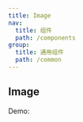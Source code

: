 ```yaml
---
title: Image
nav:
  title: 组件
  path: /components
group:
  title: 通用组件
  path: /common
---
```


## Image

Demo:

<code src="./demo/index.tsx" ></code>
<API></API>
